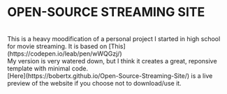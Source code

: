 # OPEN-SOURCE STREAMING SITE
<br>
This is a heavy moodification of a personal project I started in high school for movie streaming. It is based on [This](https://codepen.io/leab/pen/wWQGzj/)
<br>
My version is very watered down, but I think it creates a great, reponsive template with minimal code.
<br>
[Here](https://bobertx.github.io/Open-Source-Streaming-Site/) is a live preview of the website if you choose not to download/use it.
